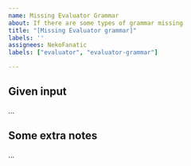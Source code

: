 ```yaml
---
name: Missing Evaluator Grammar
about: If there are some types of grammar missing
title: "[Missing Evaluator grammar]"
labels: ''
assignees: NekoFanatic
labels: ["evaluator", "evaluator-grammar"]

---
```


## Given input

...


## Some extra notes

...
